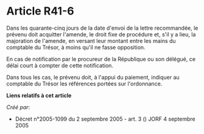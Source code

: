 # Article R41-6

Dans les quarante-cinq jours de la date d'envoi de la lettre recommandée, le prévenu doit acquitter l'amende, le droit fixe
de procédure et, s'il y a lieu, la majoration de l'amende, en versant leur montant entre les mains du comptable du Trésor, à
moins qu'il ne fasse opposition.

En cas de notification par le procureur de la République ou son délégué, ce délai court à compter de cette notification.

Dans tous les cas, le prévenu doit, à l'appui du paiement, indiquer au comptable du Trésor les références portées sur
l'ordonnance.

**Liens relatifs à cet article**

_Créé par_:

  - Décret n°2005-1099 du 2 septembre 2005 - art. 3 () JORF 4 septembre 2005
